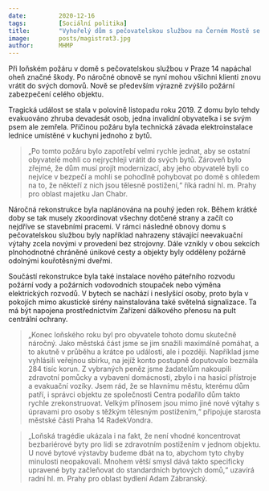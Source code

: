 ```yaml
---
date:         2020-12-16
tags:         [Sociální politika]
title:        "Vyhořelý dům s pečovatelskou službou na Černém Mostě se znovu otevře. Rekonstrukce trvala přesně rok"
image: 	      posts/magistrat3.jpg
author:       MHMP
---
```

 
Při loňském požáru v domě s pečovatelskou službou v Praze 14 napáchal oheň značné škody. Po náročné obnově se nyní mohou všichni klienti znovu vrátit do svých domovů. Nově se především výrazně zvýšilo požární zabezpečení celého objektu.

Tragická událost se stala v polovině listopadu roku 2019. Z domu bylo tehdy evakuováno zhruba devadesát osob, jedna invalidní obyvatelka i se svým psem ale zemřela. Příčinou požáru byla technická závada elektroinstalace lednice umístěné v kuchyni jednoho z bytů.

> „Po tomto požáru bylo zapotřebí velmi rychle jednat, aby se ostatní obyvatelé mohli co nejrychleji vrátit do svých bytů. Zároveň bylo zřejmé, že dům musí projít modernizací, aby jeho obyvatelé byli co nejvíce v bezpečí a mohli se pohodlně pohybovat po domě s ohledem na to, že někteří z nich jsou tělesně postižení,“ říká radní hl. m. Prahy pro oblast majetku Jan Chabr.

Náročná rekonstrukce byla naplánována na pouhý jeden rok. Během krátké doby se tak musely zkoordinovat všechny dotčené strany a začít co nejdříve se stavebními pracemi. V rámci následné obnovy domu s pečovatelskou službou byly například nahrazeny stávající neevakuační výtahy zcela novými v provedení bez strojovny. Dále vznikly v obou sekcích plnohodnotné chráněné únikové cesty a objekty byly odděleny požárně odolnými kouřotěsnými dveřmi.

Součástí rekonstrukce byla také instalace nového páteřního rozvodu požární vody a požárních vodovodních stoupaček nebo výměna elektrických rozvodů. V bytech se nachází i neslyšící osoby, proto byla v pokojích mimo akustické sirény nainstalována také světelná signalizace. Ta má být napojena prostřednictvím Zařízení dálkového přenosu na pult centrální ochrany.

> „Konec loňského roku byl pro obyvatele tohoto domu skutečně náročný. Jako městská část jsme se jim snažili maximálně pomáhat, a to akutně v průběhu a krátce po události, ale i později. Například jsme vyhlásili veřejnou sbírku, na jejíž konto postupně doputovalo bezmála 284 tisíc korun. Z vybraných peněz jsme žadatelům nakoupili zdravotní pomůcky a vybavení domácnosti, zbylo i na hasicí přístroje a evakuační vozíky. Jsem rád, že se hlavnímu městu, kterému dům patří, i správci objektu ze společnosti Centra podařilo dům takto rychle zrekonstruovat. Velkým přínosem jsou mimo jiné nové výtahy s úpravami pro osoby s těžkým tělesným postižením,“ připojuje starosta městské části Praha 14 RadekVondra.

> „Loňská tragédie ukázala i na fakt, že není vhodné koncentrovat bezbariérové byty pro lidi se zdravotním postižením v jednom objektu. U nové bytové výstavby budeme dbát na to, abychom tyto chyby minulosti neopakovali. Mnohem větší smysl dává takto specificky upravené byty začleňovat do standardních bytových domů,“ uzavírá radní hl. m. Prahy pro oblast bydlení Adam Zábranský.

